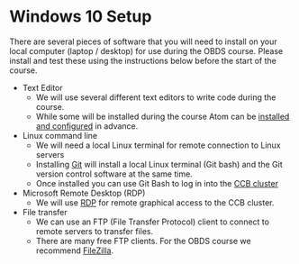 # Windows 10 Setup

There are several pieces of software that you will need to install on your local computer (laptop / desktop) for use during the OBDS course. Please install and test these using the instructions below before the start of the course.

- Text Editor
    + We will use several different text editors to write code during the course.
    + While some will be installed during the course Atom can be [installed and configured](atom_installation_instructions.md) in advance.
- Linux command line
    + We will need a local Linux terminal for remote connection to Linux servers
    + Installing [Git](git_setup.md) will install a local Linux terminal (Git bash) and the Git version control software at the same time. 
    + Once installed you can use Git Bash to log in into the [CCB cluster](ccb_login.md)
- Microsoft Remote Desktop (RDP)
    + We will use [RDP](microsoft_remote_desktop.md) for remote graphical access to the CCB cluster.
- File transfer
    + We can use an FTP (File Transfer Protocol) client to connect to remote servers to transfer files.
    + There are many free FTP clients. For the OBDS course we recommend [FileZilla](filezilla.md).
